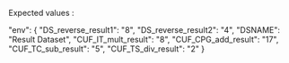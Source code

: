 Expected values :

"env": {
    "DS_reverse_result1": "8",
    "DS_reverse_result2": "4",
    "DSNAME": "Result Dataset",
    "CUF_IT_mult_result": "8",
    "CUF_CPG_add_result": "17",
    "CUF_TC_sub_result": "5",
    "CUF_TS_div_result": "2"
  }

